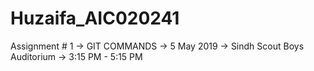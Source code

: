 # Huzaifa_AIC020241
Assignment # 1 -> GIT COMMANDS -> 5 May 2019  -> Sindh Scout Boys Auditorium -> 3:15 PM - 5:15 PM
